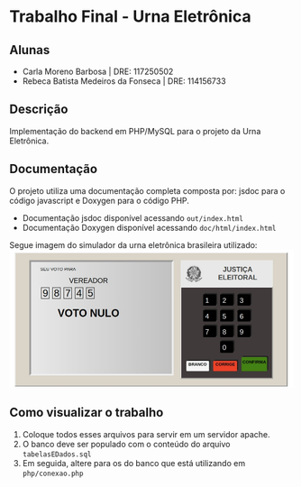 # Trabalho Final - Urna Eletrônica
## Alunas
- Carla Moreno Barbosa | DRE: 117250502
- Rebeca Batista Medeiros da Fonseca | DRE: 114156733

## Descrição
Implementação do backend em PHP/MySQL para o projeto da Urna Eletrônica.

## Documentação
O projeto utiliza uma documentação completa composta por: jsdoc para o código javascript e Doxygen para o código PHP.
- Documentação jsdoc disponível acessando ```out/index.html```
- Documentação Doxygen disponível acessando ```doc/html/index.html```

Segue imagem do simulador da urna eletrônica brasileira utilizado:
![Urna Eletrônica](screenshot.jpg)

## Como visualizar o trabalho
1. Coloque todos esses arquivos para servir em um servidor apache.
2. O banco deve ser populado com o conteúdo do arquivo ```tabelasEDados.sql```
3. Em seguida, altere para os do banco que está utilizando em ```php/conexao.php```
